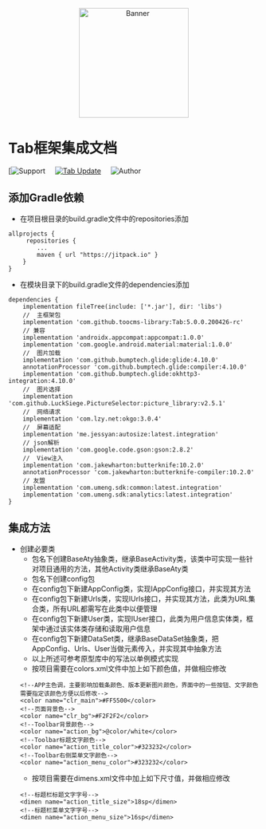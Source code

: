 <p align="center">
  <img src="https://avatars3.githubusercontent.com/u/38806334?s=400&u=b20d7b719e126e45e3d45c0ff04d0597ae3ed703&v=4" width="220" height="220" alt="Banner" />
</p>

# Tab框架集成文档

[![Support](https://img.shields.io/badge/API-19+-4BC51D.svg)&#160;&#160;&#160;&#160;&#160;[![Tab Update](https://img.shields.io/badge/更新-记录-4BC51D.svg)](https://github.com/toocms-library/Tab/releases)&#160;&#160;&#160;&#160;&#160;![Author](https://img.shields.io/badge/Author-Zero-4BC51D.svg)

## 添加Gradle依赖
- 在项目根目录的build.gradle文件中的repositories添加
```
allprojects {
     repositories {
        ...
        maven { url "https://jitpack.io" }
    }
}
```
- 在模块目录下的build.gradle文件的dependencies添加
```
dependencies {
    implementation fileTree(include: ['*.jar'], dir: 'libs')
    //  主框架包
    implementation 'com.github.toocms-library:Tab:5.0.0.200426-rc'
    // 兼容
    implementation 'androidx.appcompat:appcompat:1.0.0'
    implementation 'com.google.android.material:material:1.0.0'
    //  图片加载
    implementation 'com.github.bumptech.glide:glide:4.10.0'
    annotationProcessor 'com.github.bumptech.glide:compiler:4.10.0'
    implementation 'com.github.bumptech.glide:okhttp3-integration:4.10.0'
    //  图片选择
    implementation 'com.github.LuckSiege.PictureSelector:picture_library:v2.5.1'
    //  网络请求
    implementation 'com.lzy.net:okgo:3.0.4'
    //  屏幕适配
    implementation 'me.jessyan:autosize:latest.integration'
    // json解析
    implementation 'com.google.code.gson:gson:2.8.2'
    //  View注入
    implementation 'com.jakewharton:butterknife:10.2.0'
    annotationProcessor 'com.jakewharton:butterknife-compiler:10.2.0'
    // 友盟
    implementation 'com.umeng.sdk:common:latest.integration'
    implementation 'com.umeng.sdk:analytics:latest.integration'
}
```
## 集成方法
- 创建必要类
   * 包名下创建BaseAty抽象类，继承BaseActivity类，该类中可实现一些针对项目通用的方法，其他Activity类继承BaseAty类
   * 包名下创建config包
   * 在config包下新建AppConfig类，实现IAppConfig接口，并实现其方法
   * 在config包下新建Urls类，实现IUrls接口，并实现其方法，此类为URL集合类，所有URL都需写在此类中以便管理
   * 在config包下新建User类，实现IUser接口，此类为用户信息实体类，框架中通过该实体类存储和读取用户信息
   * 在config包下新建DataSet类，继承BaseDataSet抽象类，把AppConfig、Urls、User当做元素传入，并实现其中抽象方法
   * 以上所述可参考原型库中的写法以单例模式实现
   * 按项目需要在colors.xml文件中加上如下颜色值，并做相应修改
   ```
   <!--APP主色调，主要影响加载条颜色、版本更新图片颜色，界面中的一些按钮、文字颜色需要指定该颜色方便以后修改-->
   <color name="clr_main">#FF5500</color>
   <!--页面背景色-->
   <color name="clr_bg">#F2F2F2</color>
   <!--Toolbar背景颜色-->
   <color name="action_bg">@color/white</color>
   <!--Toolbar标题文字颜色-->
   <color name="action_title_color">#323232</color>
   <!--Toolbar右侧菜单文字颜色-->
   <color name="action_menu_color">#323232</color>
   ```
   * 按项目需要在dimens.xml文件中加上如下尺寸值，并做相应修改
   ```
   <!--标题栏标题文字字号-->
   <dimen name="action_title_size">18sp</dimen>
   <!--标题栏菜单文字字号-->
   <dimen name="action_menu_size">16sp</dimen>
   ```

